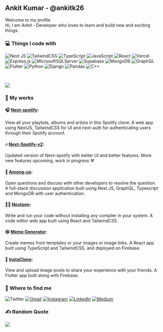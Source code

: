 
## Ankit Kumar - @ankitk26
Welcome to my profile <br/>
Hi, I am Ankit - Developer who loves to learn and build new and exciting things.


### 💻 Things I code with

![Next JS](https://img.shields.io/badge/Next-black?style=for-the-badge&logo=next.js&logoColor=white) ![TailwindCSS](https://img.shields.io/badge/tailwindcss-%2338B2AC.svg?style=for-the-badge&logo=tailwind-css&logoColor=white) ![TypeScript](https://img.shields.io/badge/typescript-%23007ACC.svg?style=for-the-badge&logo=typescript&logoColor=white) ![JavaScript](https://img.shields.io/badge/javascript-%23323330.svg?style=for-the-badge&logo=javascript&logoColor=%23F7DF1E) ![React](https://img.shields.io/badge/react-%2320232a.svg?style=for-the-badge&logo=react&logoColor=%2361DAFB) ![Vercel](https://img.shields.io/badge/vercel-%23000000.svg?style=for-the-badge&logo=vercel&logoColor=white) ![Express.js](https://img.shields.io/badge/express.js-%23404d59.svg?style=for-the-badge&logo=express&logoColor=%2361DAFB) ![MicrosoftSQLServer](https://img.shields.io/badge/Microsoft%20SQL%20Server-CC2927?style=for-the-badge&logo=microsoft%20sql%20server&logoColor=white) ![Supabase](https://img.shields.io/badge/Supabase-3ECF8E?style=for-the-badge&logo=supabase&logoColor=white) ![MongoDB](https://img.shields.io/badge/MongoDB-%234ea94b.svg?style=for-the-badge&logo=mongodb&logoColor=white) ![GraphQL](https://img.shields.io/badge/-GraphQL-E10098?style=for-the-badge&logo=graphql&logoColor=white) ![Flutter](https://img.shields.io/badge/Flutter-%2302569B.svg?style=for-the-badge&logo=Flutter&logoColor=white) ![Python](https://img.shields.io/badge/python-3670A0?style=for-the-badge&logo=python&logoColor=ffdd54) ![Django](https://img.shields.io/badge/django-%23092E20.svg?style=for-the-badge&logo=django&logoColor=white)  ![Pandas](https://img.shields.io/badge/pandas-%23150458.svg?style=for-the-badge&logo=pandas&logoColor=white) ![C++](https://img.shields.io/badge/c++-%2300599C.svg?style=for-the-badge&logo=c%2B%2B&logoColor=white)

<br/>

![](https://github-readme-stats.vercel.app/api/top-langs/?username=ankitk26&theme=react&hide_border=false&include_all_commits=false&count_private=false&layout=compact)


### 🔨 My works

#### 🎧 [Next-spotify](https://next-spotify-smoky.vercel.app/): <br>
View all your playlists, albums and artists in this Spotify clone. A web app using NextJS, TailwindCSS for UI and next-auth for authenticating users through their Spotify account.

#### 🎶 [Next-Spotify-v2](https://github.com/ankitk26/Next-Spotify-v2): <br>
Updated version of Next-spotify with better UI and better features. More new features upcoming,  work in progress ⚒️

####  📝 [Among-us](http://among-us-kappa.vercel.app/): <br>
Open questions and discuss with other developers to resolve the question. A full-stack discussion application built using Next.JS, GraphQL, Typescript and MongoDB with user authentication.

#### 👩‍💻 [Nextpen](http://next-pen.vercel.app/): <br>
Write and run your code without installing any compiler in your system. A code editor web app built using React and TailwindCSS.

#### 😆 [Meme Generator](https://react-meme-generator-12c45.web.app/): <br>
Create memes from templates or your images or image links. A React app built using TypeScript and TailwindCSS, and deployed on Firebase.

#### 📸 [InstaClone](https://github.com/ankitk26/Insta-Clone): <br>
View and upload image posts to share your experience with your friends. A Flutter app built along with Firebase.


### 🔭 Where to find me
![Twitter](https://img.shields.io/badge/Twitter-%231DA1F2.svg?style=for-the-badge&logo=Twitter&logoColor=white) [![Gmail](https://img.shields.io/badge/Gmail-D14836?style=for-the-badge&logo=gmail&logoColor=white)](mailto:myselfankit51@gmail.com) [![Instagram](https://img.shields.io/badge/Instagram-%23E4405F.svg?style=for-the-badge&logo=Instagram&logoColor=white)](https://instagram.com/akcejia) [![LinkedIn](https://img.shields.io/badge/linkedin-%230077B5.svg?style=for-the-badge&logo=linkedin&logoColor=white)](https://linkedin.com/in/ankit-kumar-3a93b5196) [![Medium](https://img.shields.io/badge/Medium-12100E?style=for-the-badge&logo=medium&logoColor=white)](https://medium.com/@ankitkr)

### ✍️ Random Quote
![](https://quotes-github-readme.vercel.app/api?type=vetical&theme=dark)
